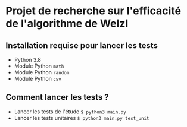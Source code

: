 # Projet de recherche sur l'efficacité de l'algorithme de Welzl

## Installation requise pour lancer les tests

* Python 3.8
* Module Python `math`
* Module Python `random`
* Module Python `csv`

## Comment lancer les tests ?

* Lancer les tests de l'étude `$ python3 main.py`
* Lancer les tests unitaires `$ python3 main.py test_unit`